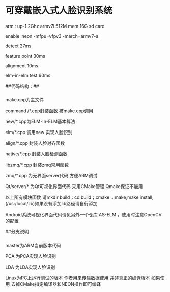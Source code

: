 # 可穿戴嵌入式人脸识别系统
###
arm : up-1.2Ghz armv7l  512M mem 16G sd card

 enable_neon  -mfpu=vfpv3 -march=armv7-a 

detect 27ms

feature point 30ms

alignment 10ms

elm-in-elm test 60ms

##代码结构：##
###
make.cpp为主文件

command /*.cpp封装函数 被make.cpp调用

new/*.cpp为ELM-In-ELM基本算法

elm/*.cpp 调用new 实现人脸识别

align/*.cpp 封装人脸对齐函数

native/*.cpp 封装人脸检测函数

libzmq/*.cpp 封装zmq常用函数

zmq/*.cpp 为无界面server代码 方便ARM调试

Qt/server/* 为Qt可视化界面代码 采用CMake管理 Qmake保证不能用

以上所有模块函数 请mkdir build；cd build；cmake ..;make;make install;(/usr/local/lib)如果没有添加lib路径请自行添加

Android系统可视化界面代码请见另外一个仓库 AS-ELM ，使用时注意OpenCV的配置

##分支说明
###
master为ARM当前版本代码

PCA 为PCA实现人脸识别

LDA 为LDA实现人脸识别

Linux为PC上运行测试的版本 作者用来传输数据使用 并非真正的编译版本 如果使用 去掉CMake指定编译器和NEON操作即可编译
